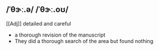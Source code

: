 ## /ˈθɝː.ə/ /ˈθɝː.oʊ/
[[Adj]]
detailed and careful

- a thorough revision of the manuscript
- They did a thorough search of the area but found nothing

